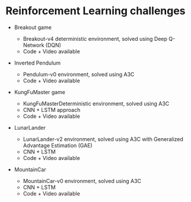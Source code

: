 # Reinforcement Learning challenges

* Breakout game
  * Breakout-v4 deterministic environment, solved using Deep Q-Network (DQN)
  * Code + Video available
  
* Inverted Pendulum
  * Pendulum-v0 environment, solved using A3C 
  * Code + Video available
  
* KungFuMaster game
  * KungFuMasterDeterministic environment, solved using A3C 
  * CNN + LSTM approach
  * Code + Video available
  
* LunarLander
  * LunarLander-v2 environment, solved using A3C with Generalized Advantage Estimation (GAE)
  * CNN + LSTM
  * Code + Video available
  
* MountainCar
  * MountainCar-v0 environment, solved using A3C
  * CNN + LSTM
  * Code + Video available
